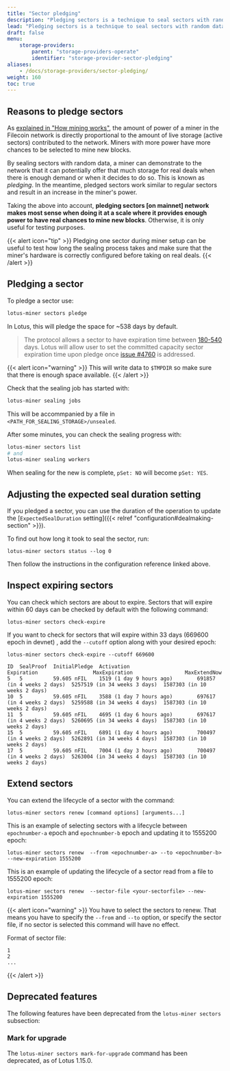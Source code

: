 ```yaml
---
title: "Sector pledging"
description: "Pledging sectors is a technique to seal sectors with random data to make increase the miner's power in the network. This guide covers the motivation, steps to create and upgrade pledged sectors back to a usable state."
lead: "Pledging sectors is a technique to seal sectors with random data to make increase the miner's power in the network. This guide covers the motivation, steps to create and upgrade pledged sectors back to a usable state."
draft: false
menu:
    storage-providers:
        parent: "storage-providers-operate"
        identifier: "storage-provider-sector-pledging"
aliases:
    - /docs/storage-providers/sector-pledging/
weight: 160
toc: true
---
```


## Reasons to pledge sectors

As [explained in "How mining works"](https://docs.filecoin.io/mine/how-mining-works/#power-and-rewards), the amount of power of a miner in the Filecoin network is directly proportional to the amount of live storage (active sectors) contributed to the network. Miners with more power have more chances to be selected to mine new blocks.

By sealing sectors with random data, a miner can demonstrate to the network that it can potentially offer that much storage for real deals when there is enough demand or when it decides to do so. This is known as _pledging_. In the meantime, pledged sectors work similar to regular sectors and result in an increase in the miner's power.

Taking the above into account, **pledging sectors [on mainnet] network makes most sense when doing it at a scale where it provides enough power to have real chances to mine new blocks**. Otherwise, it is only useful for testing purposes.

{{< alert icon="tip" >}}
Pledging one sector during miner setup can be useful to test how long the sealing process takes and make sure that the miner's hardware is correctly configured before taking on real deals.
{{< /alert >}}

## Pledging a sector

To pledge a sector use:

```sh
lotus-miner sectors pledge
```

In Lotus, this will pledge the space for ~538 days by default.

> The protocol allows a sector to have expiration time between [180-540](https://github.com/filecoin-project/specs-actors/blob/73e0409ac77c918c8fc91681c250a710c4b9a374/actors/builtin/miner/policy.go#L201-L206) days. Lotus will allow user to set the committed capacity sector expiration time upon pledge once [issue #4760](https://github.com/filecoin-project/lotus/issues/4760) is addressed.

{{< alert icon="warning" >}}
This will write data to `$TMPDIR` so make sure that there is enough space available.
{{< /alert >}}

Check that the sealing job has started with:

```sh
lotus-miner sealing jobs
```

This will be accommpanied by a file in `<PATH_FOR_SEALING_STORAGE>/unsealed`.

After some minutes, you can check the sealing progress with:

```sh
lotus-miner sectors list
# and
lotus-miner sealing workers
```

When sealing for the new is complete, `pSet: NO` will become `pSet: YES`.

## Adjusting the expected seal duration setting

If you pledged a sector, you can use the duration of the operation to update the [`ExpectedSealDuration` setting]({{< relref "configuration#dealmaking-section" >}}).

To find out how long it took to seal the sector, run:

```
lotus-miner sectors status --log 0
```

Then follow the instructions in the configuration reference linked above.

## Inspect expiring sectors

You can check which sectors are about to expire. Sectors that will expire within 60 days can be checked by default with the following command:

```shell
lotus-miner sectors check-expire
```

If you want to check for sectors that will expire within 33 days (669600 epoch in devnet) , add the `--cutoff` option along with your desired epoch:

```shell with-output
lotus-miner sectors check-expire --cutoff 669600
```

```shell output
ID  SealProof  InitialPledge  Activation                      Expiration                  MaxExpiration                 MaxExtendNow
5   5          59.605 nFIL    1519 (1 day 9 hours ago)        691857 (in 4 weeks 2 days)  5257519 (in 34 weeks 3 days)  1587303 (in 10 weeks 2 days)
10  5          59.605 nFIL    3588 (1 day 7 hours ago)        697617 (in 4 weeks 2 days)  5259588 (in 34 weeks 4 days)  1587303 (in 10 weeks 2 days)
11  5          59.605 nFIL    4695 (1 day 6 hours ago)        697617 (in 4 weeks 2 days)  5260695 (in 34 weeks 4 days)  1587303 (in 10 weeks 2 days)
15  5          59.605 nFIL    6891 (1 day 4 hours ago)        700497 (in 4 weeks 2 days)  5262891 (in 34 weeks 4 days)  1587303 (in 10 weeks 2 days)
17  5          59.605 nFIL    7004 (1 day 3 hours ago)        700497 (in 4 weeks 2 days)  5263004 (in 34 weeks 4 days)  1587303 (in 10 weeks 2 days)
```

## Extend sectors

You can extend the lifecycle of a sector with the command:

```shell
lotus-miner sectors renew [command options] [arguments...]
```

This is an example of selecting sectors with a lifecycle between `epochnumber-a` epoch and `epochnumber-b` epoch and updating it to 1555200 epoch:

```shell
lotus-miner sectors renew  --from <epochnumber-a> --to <epochnumber-b> --new-expiration 1555200
```

This is an example of updating the lifecycle of a sector read from a file to 1555200 epoch:

```shell
lotus-miner sectors renew  --sector-file <your-sectorfile> --new-expiration 1555200
```

{{< alert icon="warning" >}}
You have to select the sectors to renew. That means you have to specify the `--from` and `--to` option, or specify the sector file, if no sector is selected this command will have no effect.

Format of sector file:

```
1
2
...
```
{{< /alert >}}

## Deprecated features

The following features have been deprecated from the `lotus-miner sectors` subsection:

### Mark for upgrade

The `lotus-miner sectors mark-for-upgrade` command has been deprecated, as of Lotus 1.15.0.
